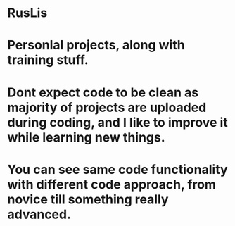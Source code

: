 # RusLis

# Personlal projects, along with training stuff.
# Dont expect code to be clean as majority of projects are uploaded during coding, and I like to improve it while learning new things.
# You can see same code functionality with different code approach, from novice till something really advanced.
